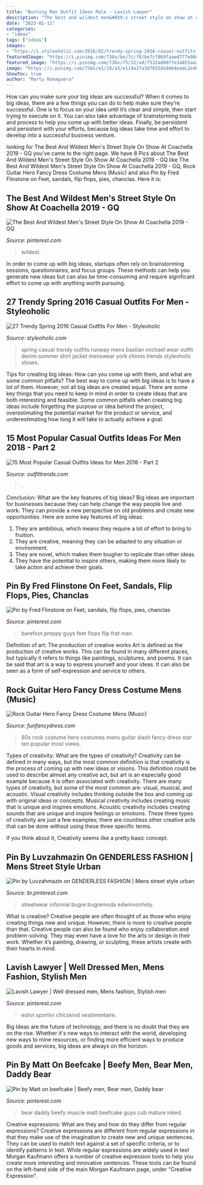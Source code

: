 ```yaml
---
title: "Burning Man Outfit Ideas Male - Lavish Lawyer"
description: "The best and wildest men&#039;s street style on show at coachella 2019"
date: "2023-01-11"
categories:
- "ideas"
tags: ["ideas"]
images:
- "https://i.styleoholic.com/2016/02/trendy-spring-2016-casual-outfits-for-men-8.jpg"
featuredImage: "https://i.pinimg.com/736x/be/7c/f8/be7cf869faaed777e90ee68551096c70.jpg"
featured_image: "https://i.pinimg.com/736x/75/32/ad/7532ad007fe3a055aa2434aa50bad49a--posts-mens-fashion.jpg"
image: "https://i.pinimg.com/736x/e1/19/a3/e119a37a3df655da9d64eadc2ed02200.jpg"
ShowToc: true
author: "Marty Romaguera"
---
```



How can you make sure your big ideas are successful?
When it comes to big ideas, there are a few things you can do to help make sure they’re successful. One is to focus on your idea until it’s clear and simple, then start trying to execute on it. You can also take advantage of brainstorming tools and process to help you come up with better ideas. Finally, be persistent and persistent with your efforts, because big ideas take time and effort to develop into a successful business venture.

	

		
looking for The Best And Wildest Men&#039;s Street Style On Show At Coachella 2019 - GQ you've came to the right page. We have 8 Pics about The Best And Wildest Men&#039;s Street Style On Show At Coachella 2019 - GQ like The Best And Wildest Men&#039;s Street Style On Show At Coachella 2019 - GQ, Rock Guitar Hero Fancy Dress Costume Mens (Music) and also Pin by Fred Flinstone on Feet, sandals, flip flops, pies, chanclas. Here it is:
		
    
## The Best And Wildest Men&#039;s Street Style On Show At Coachella 2019 - GQ

<img loading=lazy src="https://i.pinimg.com/736x/be/7c/f8/be7cf869faaed777e90ee68551096c70.jpg" onerror="this.onerror=null;this.src='https://tse3.mm.bing.net/th?id=OIP.E1ln5SeDwLLRxKoU6HuGzAHaLH&amp;pid=15.1';" alt="The Best And Wildest Men&#039;s Street Style On Show At Coachella 2019 - GQ">

_Source: pinterest.com_

>wildest. 

	

In order to come up with big ideas, startups often rely on brainstorming sessions, questionnaires, and focus groups. These methods can help you generate new ideas but can also be time-consuming and require significant effort to come up with anything worth pursuing.

    
## 27 Trendy Spring 2016 Casual Outfits For Men - Styleoholic

<img loading=lazy src="https://i.styleoholic.com/2016/02/trendy-spring-2016-casual-outfits-for-men-8.jpg" onerror="this.onerror=null;this.src='https://tse2.mm.bing.net/th?id=OIP.-OySPI_crEoqwTYUdILH7QHaLG&amp;pid=15.1';" alt="27 Trendy Spring 2016 Casual Outfits For Men - Styleoholic">

_Source: styleoholic.com_

>spring casual trendy outfits runway mens bastian michael wear outfit denim summer shirt jacket menswear york chinos trends styleoholic shows. 

	

Tips for creating big ideas: How can you come up with them, and what are some common pitfalls?
The best way to come up with big ideas is to have a lot of them. However, not all big ideas are created equal. There are some key things that you need to keep in mind in order to create Ideas that are both interesting and feasible. Some common pitfalls when creating big ideas include forgetting the purpose or idea behind the project, overestimating the potential market for the product or service, and underestimating how long it will take to actually achieve a goal.

    
## 15 Most Popular Casual Outfits Ideas For Men 2018 - Part 2

<img loading=lazy src="https://www.outfittrends.com/wp-content/uploads/2015/02/0c6901ab89e5360ca89ee38988cac8db.jpg" onerror="this.onerror=null;this.src='https://tse3.mm.bing.net/th?id=OIP.F_BWoH1NXVyHZlES8vT6pgHaMC&amp;pid=15.1';" alt="15 Most Popular Casual Outfits Ideas for Men 2018 - Part 2">

_Source: outfittrends.com_

>. 

	

Conclusion: What are the key features of big ideas?
Big ideas are important for businesses because they can help change the way people live and work. They can provide a new perspective on old problems and create new opportunities. Here are some key features of big ideas: 
1. They are ambitious, which means they require a lot of effort to bring to fruition. 
2. They are creative, meaning they can be adapted to any situation or environment. 
3. They are novel, which makes them tougher to replicate than other ideas. 
4. They have the potential to inspire others, making them more likely to take action and achieve their goals.

    
## Pin By Fred Flinstone On Feet, Sandals, Flip Flops, Pies, Chanclas

<img loading=lazy src="https://i.pinimg.com/736x/e1/19/a3/e119a37a3df655da9d64eadc2ed02200.jpg" onerror="this.onerror=null;this.src='https://tse2.mm.bing.net/th?id=OIP.U455wNpdm1YT4SKkk7mQEAHaKl&amp;pid=15.1';" alt="Pin by Fred Flinstone on Feet, sandals, flip flops, pies, chanclas">

_Source: pinterest.com_

>barefoot preppy guys feet flops flip frat man. 

	

Definition of art: The production of creative works
Art is defined as the production of creative works. This can be found in many different places, but typically it refers to things like paintings, sculptures, and poems. It can be said that art is a way to express yourself and your ideas. It can also be seen as a form of self-expression and service to others.

    
## Rock Guitar Hero Fancy Dress Costume Mens (Music)

<img loading=lazy src="https://www.funfancydress.com/media/catalog/product/cache/1/image/1200x/040ec09b1e35df139433887a97daa66f/F/U/FUN2565_b.jpg" onerror="this.onerror=null;this.src='https://tse4.mm.bing.net/th?id=OIP.Na_7PvoJSkMFm_0Og4WXZAHaPf&amp;pid=15.1';" alt="Rock Guitar Hero Fancy Dress Costume Mens (Music)">

_Source: funfancydress.com_

>80s rock costume hero costumes mens guitar slash fancy dress star ten popular most views. 

	

Types of creativity: What are the types of creativity?
Creativity can be defined in many ways, but the most common definition is that creativity is the process of coming up with new ideas or visions. This definition could be used to describe almost any creative act, but art is an especially good example because it is often associated with creativity.
There are many types of creativity, but some of the most common are: visual, musical, and acoustic. Visual creativity includes thinking outside the box and coming up with original ideas or concepts. Musical creativity includes creating music that is unique and inspires emotions. Acoustic creativity includes creating sounds that are unique and inspire feelings or emotions. These three types of creativity are just a few examples; there are countless other creative acts that can be done without using these three specific terms.

If you think about it, Creativity seems like a pretty basic concept.

    
## Pin By Luvzahmazin On GENDERLESS FASHION | Mens Street Style Urban

<img loading=lazy src="https://i.pinimg.com/736x/74/7f/f3/747ff35d34eb1a4050913214bb7b0591.jpg" onerror="this.onerror=null;this.src='https://tse2.mm.bing.net/th?id=OIP.od4-FN5QEfQCyoFVqWrCiwHaLH&amp;pid=15.1';" alt="Pin by Luvzahmazin on GENDERLESS FASHION | Mens street style urban">

_Source: br.pinterest.com_

>streetwear informal bugre bugremoda edwinvonholy. 

	

What is creative?
Creative people are often thought of as those who enjoy creating things new and unique. However, there is more to creative people than that. Creative people can also be found who enjoy collaboration and problem-solving. They may even have a love for the arts or design in their work. Whether it’s painting, drawing, or sculpting, these artists create with their hearts in mind.

    
## Lavish Lawyer | Well Dressed Men, Mens Fashion, Stylish Men

<img loading=lazy src="https://i.pinimg.com/736x/75/32/ad/7532ad007fe3a055aa2434aa50bad49a--posts-mens-fashion.jpg" onerror="this.onerror=null;this.src='https://tse1.mm.bing.net/th?id=OIP.K2A9XYA3XEQi_zGB9x2eAgAAAA&amp;pid=15.1';" alt="Lavish Lawyer | Well dressed men, Mens fashion, Stylish men">

_Source: pinterest.com_

>estivi sportivi chicskind vestimentaire. 

	

Big Ideas are the future of technology, and there is no doubt that they are on the rise. Whether it's new ways to interact with the world, developing new ways to mine resources, or finding more efficient ways to produce goods and services, big ideas are always on the horizon. 

    
## Pin By Matt On Beefcake | Beefy Men, Bear Men, Daddy Bear

<img loading=lazy src="https://i.pinimg.com/736x/0f/60/d4/0f60d4e47cceb53d08319796904aef38.jpg" onerror="this.onerror=null;this.src='https://tse1.mm.bing.net/th?id=OIP.qOF-CP8rop6e_TRwEOObuQAAAA&amp;pid=15.1';" alt="Pin by Matt on beefcake | Beefy men, Bear men, Daddy bear">

_Source: pinterest.com_

>bear daddy beefy muscle matt beefcake guys cub mature inked. 

	

Creative expressions: What are they and how do they differ from regular expressions?
Creative expressions are different from regular expressions in that they make use of the imagination to create new and unique sentences. They can be used to match text against a set of specific criteria, or to identify patterns in text.
While regular expressions are widely used in text Morgan Kaufmann offers a number of creative expression tools to help you create more interesting and innovative sentences. These tools can be found on the left-hand side of the main Morgan Kaufmann page, under “Creative Expression”.

